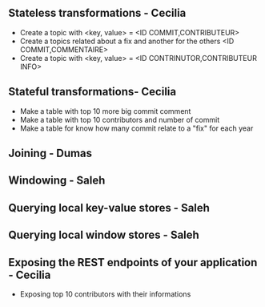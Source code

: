 ## Stateless transformations - Cecilia
- Create a topic with <key, value> =  <ID COMMIT,CONTRIBUTEUR>
- Create a topics related about a fix and another for the others <ID COMMIT,COMMENTAIRE>
- Create a topic with <key, value> =  <ID CONTRINUTOR,CONTRIBUTEUR INFO>


## Stateful transformations- Cecilia
- Make a table with top 10 more big commit comment
- Make a table with top 10 contributors and number of commit
- Make a table for know how many commit relate to a "fix" for each year

## Joining -  Dumas
## Windowing - Saleh
## Querying local key-value stores -  Saleh
## Querying local window stores -  Saleh

## Exposing the REST endpoints of your application - Cecilia
- Exposing top 10 contributors with their informations
